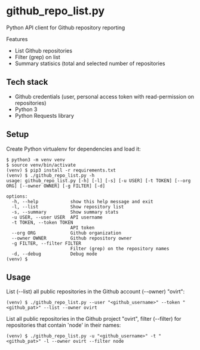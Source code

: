 # github_repo_list.py
Python API client for Github repository reporting

Features

* List Github repositories
* Filter (grep) on list
* Summary statisics (total and selected number of repositories


## Tech stack

- Github credentials (user, personal access token with read-permission on repositories)
- Python 3
- Python Requests library

## Setup

Create Python virtualenv for dependencies and load it:

```
$ python3 -m venv venv
$ source venv/bin/activate
(venv) $ pip3 install -r requirements.txt
(venv) $ ./github_repo_list.py -h
usage: github_repo_list.py [-h] [-l] [-s] [-u USER] [-t TOKEN] [--org ORG] [--owner OWNER] [-g FILTER] [-d]

options:
  -h, --help            show this help message and exit
  -l, --list            Show repository list
  -s, --summary         Show summary stats
  -u USER, --user USER  API username
  -t TOKEN, --token TOKEN
                        API token
  --org ORG             Github organization
  --owner OWNER         Github repository owner
  -g FILTER, --filter FILTER
                        Filter (grep) on the repository names
  -d, --debug           Debug mode
(venv) $

```



## Usage
List (--list) all public repositories in the Github account (--owner) "ovirt":
```
(venv) $ ./github_repo_list.py --user "<github_username>" --token "<github_pat>" --list --owner ovirt
```

List all public repositories in the Github project "ovirt", filter (--filter) for repositories that contain 'node' in their names:

```
(venv) $ ./github_repo_list.py -u "<github_username>" -t "<github_pat>" -l --owner ovirt --filter node
```


